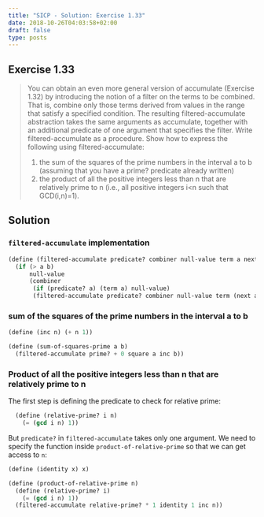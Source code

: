 ```yaml
---
title: "SICP - Solution: Exercise 1.33"
date: 2018-10-26T04:03:58+02:00
draft: false
type: posts
---
```


## Exercise 1.33

> You can obtain an even more general version of accumulate (Exercise 1.32) by introducing the notion of a filter on the terms to be combined. That is, combine only those terms derived from values in the range that satisfy a specified condition. The resulting filtered-accumulate abstraction takes the same arguments as accumulate, together with an additional predicate of one argument that specifies the filter. Write filtered-accumulate as a procedure. Show how to express the following using filtered-accumulate:
> 
> 1. the sum of the squares of the prime numbers in the interval a to b (assuming that you have a prime? predicate already written)
> 2. the product of all the positive integers less than n that are relatively prime to n (i.e., all positive integers i<n such that GCD(i,n)=1).

## Solution

### `filtered-accumulate` implementation

```scheme
(define (filtered-accumulate predicate? combiner null-value term a next b)
  (if (> a b)
      null-value
      (combiner
       (if (predicate? a) (term a) null-value)
       (filtered-accumulate predicate? combiner null-value term (next a) next b))))
```

### sum of the squares of the prime numbers in the interval a to b

```scheme
(define (inc n) (+ n 1))

(define (sum-of-squares-prime a b)
  (filtered-accumulate prime? + 0 square a inc b))
```

### Product of all the positive integers less than n that are relatively prime to n

The first step is defining the predicate to check for relative prime:

```scheme
  (define (relative-prime? i n)
    (= (gcd i n) 1))
```

But `predicate?` in `filtered-accumulate` takes only one argument. We need to specify the function inside `product-of-relative-prime` so that we can get access to `n`:

```scheme
(define (identity x) x)

(define (product-of-relative-prime n)
  (define (relative-prime? i)
    (= (gcd i n) 1))
  (filtered-accumulate relative-prime? * 1 identity 1 inc n))
```
